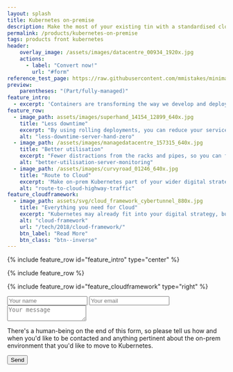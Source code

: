 ```yaml
---
layout: splash
title: Kubernetes on-premise
description: Make the most of your existing tin with a standardised cloud platform.  Our part/fully-managed, on-premise Kubernetes offerings give you improved reliability and resilience, reduced Operations costs and a migration path to the Cloud.
permalink: /products/kubernetes-on-premise
tags: products front kubernetes
header:
    overlay_image: /assets/images/datacentre_00934_1920x.jpg
    actions:
      - label: "Convert now!"
        url: "#form"
reference_test_page: https://raw.githubusercontent.com/mmistakes/minimal-mistakes/master/test/_pages/splash-page.md
preview:
    parentheses: "(Part/fully-managed)"
feature_intro:
  - excerpt: 'Containers are transforming the way we develop and deploy code, but managing them in production requires a variety of skills.  We specialise in Cloud platforms, so you can concentrate on the core business activity that adds value to your customers.  We offer an array of services ranging from a simple out-of-the-box installation and setup of an on-prem Kubernetes cluster, through to a complete managed service including low-level patching, software updates and even attended deployments.'
feature_row:
  - image_path: assets/images/superhand_14154_12899_640x.jpg
    title: "Less downtime"
    excerpt: "By using rolling deployments, you can reduce your service downtime to zero."
    alt: "less-downtime-server-hand-zero"
  - image_path: /assets/images/managedatacentre_157315_640x.jpg
    title: "Better utilisation"
    excerpt: "Fewer distractions from the racks and pipes, so you can focus on delivering business value."
    alt: "better-utilisation-server-monitoring"
  - image_path: /assets/images/curvyroad_01246_640x.jpg
    title: "Route to Cloud"
    excerpt: 'Make on-prem Kubernetes part of your wider digital strategy, perhaps as a 2-5 year stop-gap before migrating to the Cloud.'
    alt: "route-to-cloud-highway-traffic"
feature_cloudframework:
  - image_path: assets/svg/cloud_framework_cybertunnel_880x.jpg
    title: "Everything you need for Cloud"
    excerpt: "Kubernetes may already fit into your digital strategy, but if you'd like advice on how to integrate an on-prem cluster into your existing Cloud infrastructure, please [get in touch](/contact/).  Our consultants can bring to bear years of experience in Cloud adoption to help your business take on the right mix of services from hyperscale providers such as AWS, Google Cloud and Microsoft Azure."
    alt: "cloud-framework"
    url: "/tech/2018/cloud-framework/"
    btn_label: "Read More"
    btn_class: "btn--inverse"
---
```


<style>
    /* hack page title for alignment on this particular image */
    h1.page__title {
        padding-top: 1.0em;
    }
</style>

{% include feature_row id="feature_intro" type="center" %}

{% include feature_row %}

{% include feature_row id="feature_cloudframework" type="right" %}

<a name="form" />
<form action="https://formspree.io/alex_stanhope@hotmail.com"
      method="POST">
    <input type="text" name="name" placeholder="Your name">
    <input type="email" name="email" placeholder="Your email">
    <textarea name="message" placeholder="Your message"></textarea>
    <p>There's a human-being on the end of this form, so please tell us how and when you'd like to be contacted
    and anything pertinent about the on-prem environment that you'd like to move to Kubernetes.</p>
    <button type="submit" class="btn btn--primary btn--large">Send</button>
</form>
<div stlye="clear:both;">&nbsp;</div>